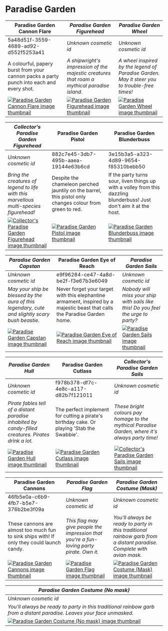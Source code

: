 # Paradise Garden

| Paradise Garden Cannon Flare | *Paradise Garden Figurehead* | *Paradise Garden Wheel* |
| ---------------------------- | ---------------------------- | ----------------------- |
| 5a48d51f-3559-4689-ad92-d552f5253a41 | *Unknown cosmetic id* | *Unknown cosmetic id* |
| A colourful, papery burst from your cannon packs a party punch into each and every shot. | *A shipwright's impression of the majestic creatures that roam a mythical paradise island.* | *A wheel inspired by the legend of Paradise Garden. May it steer you to trouble-free times!* |
| [![Paradise Garden Cannon Flare image thumbnail](https://seaofthieves.wiki.gg/images/b/bc/Paradise_Garden_Cannon_Flare.png)](https://seaofthieves.wiki.gg/wiki/Paradise_Garden_Cannon_Flare) | [![*Paradise Garden Figurehead* image thumbnail](https://cdn.merciasquill.com/images/67035fed8ad30bf0035179c4)](https://seaofthieves.wiki.gg/wiki/Paradise_Garden_Figurehead) | [![*Paradise Garden Wheel* image thumbnail](https://cdn.merciasquill.com/images/67035fed8ad30bf0035179c4)](https://seaofthieves.wiki.gg/wiki/Paradise_Garden_Wheel) |

| *Collector's Paradise Garden Figurehead* | Paradise Garden Pistol | Paradise Garden Blunderbuss |
| ---------------------------------------- | ---------------------- | --------------------------- |
| *Unknown cosmetic id* | 882c7e45-3db7-495b-aaea-19144e63b6cd | 3e15b3a5-a323-4d89-9654-f85310bebb50 |
| *Bring the creatures of legend to life with this marvellous multi-species figurehead!* | Despite the chameleon perched jauntily on the barrel, this pistol only changes colour from green to red. | If the party turns sour, liven things up with a volley from this dazzling blunderbuss! Just don't aim it at the host. |
| [![*Collector's Paradise Garden Figurehead* image thumbnail](https://cdn.merciasquill.com/images/67035fed8ad30bf0035179c4)](https://seaofthieves.wiki.gg/wiki/Collector's_Paradise_Garden_Figurehead) | [![Paradise Garden Pistol image thumbnail](https://seaofthieves.wiki.gg/images/9/9e/Paradise_Garden_Pistol.png)](https://seaofthieves.wiki.gg/wiki/Paradise_Garden_Pistol) | [![Paradise Garden Blunderbuss image thumbnail](https://seaofthieves.wiki.gg/images/0/0c/Paradise_Garden_Blunderbuss.png)](https://seaofthieves.wiki.gg/wiki/Paradise_Garden_Blunderbuss) |

| *Paradise Garden Capstan* | Paradise Garden Eye of Reach | *Paradise Garden Sails* |
| ------------------------- | ---------------------------- | ----------------------- |
| *Unknown cosmetic id* | e9f96284-ce47-4a8d-be2f-f3e67b3e6049 | *Unknown cosmetic id* |
| *May your ship be blessed by the aura of this legendary, cute and slightly scary bush beastie.* | Never forget your target with this elephantine armament, inspired by a majestic beast that calls the Paradise Garden home. | *Nobody will miss your ship with sails like this! Do you feel the urge to party?* |
| [![*Paradise Garden Capstan* image thumbnail](https://cdn.merciasquill.com/images/67035fed8ad30bf0035179c4)](https://seaofthieves.wiki.gg/wiki/Paradise_Garden_Capstan) | [![Paradise Garden Eye of Reach image thumbnail](https://seaofthieves.wiki.gg/images/0/07/Paradise_Garden_Eye_of_Reach.png)](https://seaofthieves.wiki.gg/wiki/Paradise_Garden_Eye_of_Reach) | [![*Paradise Garden Sails* image thumbnail](https://cdn.merciasquill.com/images/67035fed8ad30bf0035179c4)](https://seaofthieves.wiki.gg/wiki/Paradise_Garden_Sails) |

| *Paradise Garden Hull* | Paradise Garden Cutlass | *Collector's Paradise Garden Sails* |
| ---------------------- | ----------------------- | ----------------------------------- |
| *Unknown cosmetic id* | f978b378-df7c-4e8c-a117-d82b7f121011 | *Unknown cosmetic id* |
| *Pirate fables tell of a distant paradise inhabited by candy-filled creatures. Pirates drink a lot.* | The perfect implement for cutting a pirate's birthday cake. Or playing 'Stab the Swabbie'. | *These bright colours pay homage to the mythical Paradise Garden, where it's always party time!* |
| [![*Paradise Garden Hull* image thumbnail](https://cdn.merciasquill.com/images/67035fed8ad30bf0035179c4)](https://seaofthieves.wiki.gg/wiki/Paradise_Garden_Hull) | [![Paradise Garden Cutlass image thumbnail](https://seaofthieves.wiki.gg/images/c/c9/Paradise_Garden_Cutlass.png)](https://seaofthieves.wiki.gg/wiki/Paradise_Garden_Cutlass) | [![*Collector's Paradise Garden Sails* image thumbnail](https://cdn.merciasquill.com/images/67035fed8ad30bf0035179c4)](https://seaofthieves.wiki.gg/wiki/Collector's_Paradise_Garden_Sails) |

| Paradise Garden Cannons | *Paradise Garden Flag* | *Paradise Garden Costume (Mask)* |
| ----------------------- | ---------------------- | -------------------------------- |
| 46fb5e0a-c6b9-4fb7-b5e7-376b2be3f09a | *Unknown cosmetic id* | *Unknown cosmetic id* |
| These cannons are almost too much fun to sink ships with! If only they could launch candy. | *This flag may give people the impression that you're a fun-loving party pirate. Own it.* | *You'll always be ready to party in this traditional rainbow garb from a distant paradise. Complete with avian mask.* |
| [![Paradise Garden Cannons image thumbnail](https://seaofthieves.wiki.gg/images/1/16/Paradise_Garden_Cannons.png)](https://seaofthieves.wiki.gg/wiki/Paradise_Garden_Cannons) | [![*Paradise Garden Flag* image thumbnail](https://cdn.merciasquill.com/images/67035fed8ad30bf0035179c4)](https://seaofthieves.wiki.gg/wiki/Paradise_Garden_Flag) | [![*Paradise Garden Costume (Mask)* image thumbnail](https://cdn.merciasquill.com/images/67035fed8ad30bf0035179c4)](https://seaofthieves.wiki.gg/wiki/Paradise_Garden_Costume_(Mask)) |

| *Paradise Garden Costume (No mask)* |
| ----------------------------------- |
| *Unknown cosmetic id* |
| *You'll always be ready to party in this traditional rainbow garb from a distant paradise. Leaves your face unmasked.* |
| [![*Paradise Garden Costume (No mask)* image thumbnail](https://cdn.merciasquill.com/images/67035fed8ad30bf0035179c4)](https://seaofthieves.wiki.gg/wiki/Paradise_Garden_Costume_(No_mask)) |
